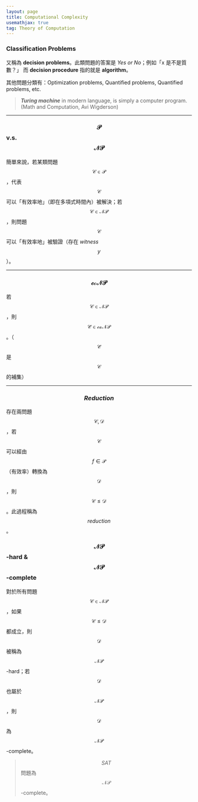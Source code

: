 ```yaml
---
layout: page
title: Computational Complexity
usemathjax: true
tag: Theory of Computation
---
```


### Classification Problems
又稱為 **decision problems**。此類問題的答案是 *Yes or No*；例如「x 是不是質數？」
而 **decision procedure** 指的就是 **algorithm**。

其他問題分類有：Optimization problems, Quantified problems, Quantified problems, etc.

> ***Turing machine*** in modern language, is simply a computer program. (Math and Computation, Avi Wigderson)

---

### $$\mathcal{P}$$ v.s. $$\mathcal{NP}$$
簡單來說，若某類問題 $$\mathcal{C \in P}$$，代表 $$\mathcal{C}$$ 可以「有效率地」（即在多項式時間內）被解決；若 $$\mathcal{C \in NP}$$，則問題 $$\mathcal{C}$$ 可以「有效率地」被驗證（存在 *witness* $$y$$）。

---

### $$\mathcal{coNP}$$
若 $$\mathcal{C \in NP}$$，則 $$\mathcal{\bar{C} \in coNP}$$。（$$\mathcal{\bar{C}}$$ 是 $$\mathcal{C}$$ 的補集）

---

### $$Reduction$$
存在兩問題 $$\mathcal{C, D}$$，若 $$\mathcal{C}$$ 可以經由 $$f \in \mathcal{P}$$（有效率）轉換為 $$\mathcal{D}$$，則 $$\mathcal{C \leq D}$$。此過程稱為 $$reduction$$。

### $$\mathcal{NP}$$-hard & $$\mathcal{NP}$$-complete
對於所有問題 $$\mathcal{C \in NP}$$，如果 $$\mathcal{C \leq D}$$ 都成立，則 $$\mathcal{D}$$ 被稱為 $$\mathcal{NP}$$-hard；若 $$\mathcal{D}$$ 也屬於 $$\mathcal{NP}$$，則 $$\mathcal{D}$$ 為 $$\mathcal{NP}$$-complete。

> $$SAT$$ 問題為 $$\mathcal{NP}$$-complete。

